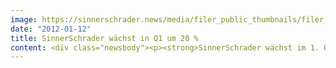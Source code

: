 ```yaml
---
image: https://sinnerschrader.news/media/filer_public_thumbnails/filer_public/ef/ee/efee49fc-81cf-46f5-b621-f4b3e8f67cb1/varfoldersdjk8pxf42x64d8fxslz8jcc8fc0000gnttmpx5rlcs__480x288_q85_crop_subsampling-2_upscale.jpg
date: "2012-01-12"
title: SinnerSchrader wächst in Q1 um 20 %
content: <div class="newsbody"><p><strong>SinnerSchrader wächst im 1. Quartal 2011/2012 weiter mit über 20 Prozent / Ergebnisentwicklung im Plan / Ziele für das Geschäftsjahr 2011/2012 bestätigt</strong></p><p>SinnerSchrader startete erfolgreich in das Geschäftsjahr 2011/2012. Die Digitalagentur-Gruppe erwirtschaftete im 1. Quartal 2011/2012 (1. September bis 30. November 2011) mit 9,3 Mio. Euro erstmals in einem Quartal mehr als 9 Mio. Euro Nettoumsatz. Damit setzte sich in diesem Quartal der im Frühjahr 2010 begonnene dynamische Ausbau des Geschäftsvolumens fort&#58; Mit 20,9 Prozent lag die Wachstumsquote im Vergleich zum Vorjahr zum sechsten Mal in Folge bei über 20 Prozent. Im Vergleich zum vorangegangenen 4. Quartal 2010/2011 betrug der Umsatzanstieg 11,9 Prozent.</p><p>SinnerSchrader profitierte weiterhin von der hohen Nachfrage nach Dienstleistungen aus den Bereichen E-Commerce, Digitales Marketing und Onlinemedia. Die Nachfrage scheint von der fortgesetzten Schuldenkrise unbeeindruckt&#58; So gewann SinnerSchrader im Berichtszeitraum im Segment Interactive Marketing fünf neue Kunden, insbesondere aus der Handels- und Konsumgüterbranche. Mit zwei dieser Neukunden erwartet SinnerSchrader Umsätze von jeweils mehr als 1 Mio. Euro.</p><p>Wie geplant lag das operative Ergebnis (EBITA) mit knapp 0,7 Mio. Euro deutlich unter dem EBITA des 1. Quartals 2010/2011 von 1,2 Mio. Euro. Die wachstumsbedingten Ergebnisbelastungen, vergleichsweise hohe Vertriebskosten und die Tatsache, dass ein überaus positives Vorjahresquartal im Mediageschäft so nicht wiederholt werden konnte, waren die wesentlichen Faktoren dieser EBITA-Entwicklung. Kostenüberschreitungen in einem laufenden Festpreisprojekt haben dabei verhindert, dass das operative Ergebnis die Planung für das Berichtsquartal deutlich überschreitet.</p><p>Das Konzernergebnis belief sich auf knapp 0,3 Mio. Euro oder 2,3 Cent je Aktie.</p><p>Vor dem Hintergrund des im 1. Quartal Erreichten bestätigt SinnerSchrader die Prognosen für das Gesamtjahr&#58; die Erhöhung des Umsatzes auf mindestens 35,5 Mio. Euro, die Verbesserung des EBITA um 25 Prozent auf mehr als 3,25 Mio. Euro sowie die Steigerung des Konzernergebnisses um 33 Prozent auf 1,7 Mio. Euro. Angesichts der benannten Probleme in einem Festpreisprojekt, das noch nicht abgeschlossen ist, hat sich die Anspannung der Ergebnisprognose spürbar erhöht.</p><p>Die Geschäftsdynamik hat zum 30. November 2011 zu einer deutlich stärkeren Mittelbindung im Working Capital und mithin zu einem Rückgang der liquiden Mittel um 1,8 Mio. Euro auf 3,9 Mio. Euro geführt. Der Rückgang fiel so deutlich aus, weil die großen Konzernkunden zum 30. November im Zuge der Jahresenddisposition nur zögerlich zahlten. Zum 31. Dezember 2011 beliefen sich die liquiden Mittel trotz der zwischenzeitlichen Dividendenausschüttung von 1,1 Mio. Euro jedoch bereits wieder auf 4,6 Mio. Euro.</p><p>Die Eigenkapitalquote betrug am Bilanzstichtag 30. November 2011 gegenüber dem 31. August 2011 unverändert 59,4 Prozent. Am Ende des Berichtsquartals waren 419 Mitarbeiter in der SinnerSchrader-Gruppe beschäftigt, 19 mehr als am 31. August 2011.</p><p>Der vollständige Quartalsbericht kann heute ab 13 Uhr im Internet unter <a href="http&#58;//www.sinnerschrader.ag/s2ir/de/Finanzberichte.html">www.sinnerschrader.ag/s2ir/de/Finanzberichte.html</a> abgerufen werden.</p><p><a class="news-backlink" href="/de/"><svg class="svg-ico svg-ico--arrow-left"><use xlink&#58;href="#arrow-down"></use></svg>Zurück zur Presse Übersicht</a></p></div>
---
```

